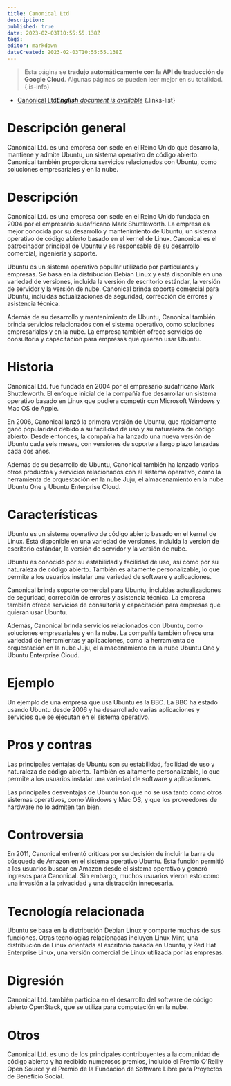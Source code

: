 ```yaml
---
title: Canonical Ltd
description: 
published: true
date: 2023-02-03T10:55:55.138Z
tags: 
editor: markdown
dateCreated: 2023-02-03T10:55:55.138Z
---
```


> Esta página se **tradujo automáticamente con la API de traducción de Google Cloud**.
Algunas páginas se pueden leer mejor en su totalidad.{.is-info}



- [Canonical Ltd***English** document is available*](/en/Knowledge-base/Dictionary/canonical-ltd)
{.links-list}


# Descripción general
Canonical Ltd. es una empresa con sede en el Reino Unido que desarrolla, mantiene y admite Ubuntu, un sistema operativo de código abierto. Canonical también proporciona servicios relacionados con Ubuntu, como soluciones empresariales y en la nube.

# Descripción
Canonical Ltd. es una empresa con sede en el Reino Unido fundada en 2004 por el empresario sudafricano Mark Shuttleworth. La empresa es mejor conocida por su desarrollo y mantenimiento de Ubuntu, un sistema operativo de código abierto basado en el kernel de Linux. Canonical es el patrocinador principal de Ubuntu y es responsable de su desarrollo comercial, ingeniería y soporte.

Ubuntu es un sistema operativo popular utilizado por particulares y empresas. Se basa en la distribución Debian Linux y está disponible en una variedad de versiones, incluida la versión de escritorio estándar, la versión de servidor y la versión de nube. Canonical brinda soporte comercial para Ubuntu, incluidas actualizaciones de seguridad, corrección de errores y asistencia técnica.

Además de su desarrollo y mantenimiento de Ubuntu, Canonical también brinda servicios relacionados con el sistema operativo, como soluciones empresariales y en la nube. La empresa también ofrece servicios de consultoría y capacitación para empresas que quieran usar Ubuntu.

# Historia
Canonical Ltd. fue fundada en 2004 por el empresario sudafricano Mark Shuttleworth. El enfoque inicial de la compañía fue desarrollar un sistema operativo basado en Linux que pudiera competir con Microsoft Windows y Mac OS de Apple.

En 2006, Canonical lanzó la primera versión de Ubuntu, que rápidamente ganó popularidad debido a su facilidad de uso y su naturaleza de código abierto. Desde entonces, la compañía ha lanzado una nueva versión de Ubuntu cada seis meses, con versiones de soporte a largo plazo lanzadas cada dos años.

Además de su desarrollo de Ubuntu, Canonical también ha lanzado varios otros productos y servicios relacionados con el sistema operativo, como la herramienta de orquestación en la nube Juju, el almacenamiento en la nube Ubuntu One y Ubuntu Enterprise Cloud.

# Características
Ubuntu es un sistema operativo de código abierto basado en el kernel de Linux. Está disponible en una variedad de versiones, incluida la versión de escritorio estándar, la versión de servidor y la versión de nube.

Ubuntu es conocido por su estabilidad y facilidad de uso, así como por su naturaleza de código abierto. También es altamente personalizable, lo que permite a los usuarios instalar una variedad de software y aplicaciones.

Canonical brinda soporte comercial para Ubuntu, incluidas actualizaciones de seguridad, corrección de errores y asistencia técnica. La empresa también ofrece servicios de consultoría y capacitación para empresas que quieran usar Ubuntu.

Además, Canonical brinda servicios relacionados con Ubuntu, como soluciones empresariales y en la nube. La compañía también ofrece una variedad de herramientas y aplicaciones, como la herramienta de orquestación en la nube Juju, el almacenamiento en la nube Ubuntu One y Ubuntu Enterprise Cloud.

# Ejemplo
Un ejemplo de una empresa que usa Ubuntu es la BBC. La BBC ha estado usando Ubuntu desde 2006 y ha desarrollado varias aplicaciones y servicios que se ejecutan en el sistema operativo.

# Pros y contras
Las principales ventajas de Ubuntu son su estabilidad, facilidad de uso y naturaleza de código abierto. También es altamente personalizable, lo que permite a los usuarios instalar una variedad de software y aplicaciones.

Las principales desventajas de Ubuntu son que no se usa tanto como otros sistemas operativos, como Windows y Mac OS, y que los proveedores de hardware no lo admiten tan bien.

# Controversia
En 2011, Canonical enfrentó críticas por su decisión de incluir la barra de búsqueda de Amazon en el sistema operativo Ubuntu. Esta función permitió a los usuarios buscar en Amazon desde el sistema operativo y generó ingresos para Canonical. Sin embargo, muchos usuarios vieron esto como una invasión a la privacidad y una distracción innecesaria.

# Tecnología relacionada
Ubuntu se basa en la distribución Debian Linux y comparte muchas de sus funciones. Otras tecnologías relacionadas incluyen Linux Mint, una distribución de Linux orientada al escritorio basada en Ubuntu, y Red Hat Enterprise Linux, una versión comercial de Linux utilizada por las empresas.

# Digresión
Canonical Ltd. también participa en el desarrollo del software de código abierto OpenStack, que se utiliza para computación en la nube.

# Otros
Canonical Ltd. es uno de los principales contribuyentes a la comunidad de código abierto y ha recibido numerosos premios, incluido el Premio O'Reilly Open Source y el Premio de la Fundación de Software Libre para Proyectos de Beneficio Social.